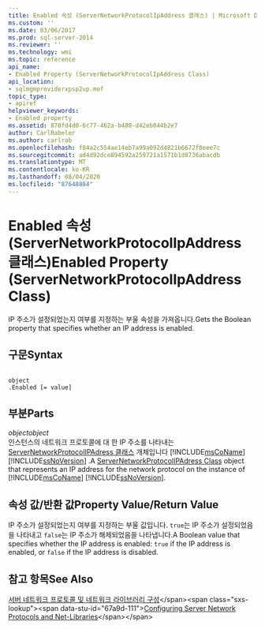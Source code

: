 ```yaml
---
title: Enabled 속성 (ServerNetworkProtocolIpAddress 클래스) | Microsoft Docs
ms.custom: ''
ms.date: 03/06/2017
ms.prod: sql-server-2014
ms.reviewer: ''
ms.technology: wmi
ms.topic: reference
api_name:
- Enabled Property (ServerNetworkProtocolIpAddress Class)
api_location:
- sqlmgmproviderxpsp2up.mof
topic_type:
- apiref
helpviewer_keywords:
- Enabled property
ms.assetid: 870fd4d0-6c77-462a-b480-d42eb044b2e7
author: CarlRabeler
ms.author: carlrab
ms.openlocfilehash: f84a2c554ae14eb7a99a092d4821b6672f8eee7c
ms.sourcegitcommit: ad4d92dce894592a259721a1571b1d8736abacdb
ms.translationtype: MT
ms.contentlocale: ko-KR
ms.lasthandoff: 08/04/2020
ms.locfileid: "87648884"
---
```

# <a name="enabled-property-servernetworkprotocolipaddress-class"></a><span data-ttu-id="67a9d-102">Enabled 속성(ServerNetworkProtocolIpAddress 클래스)</span><span class="sxs-lookup"><span data-stu-id="67a9d-102">Enabled Property (ServerNetworkProtocolIpAddress Class)</span></span>
  <span data-ttu-id="67a9d-103">IP 주소가 설정되었는지 여부를 지정하는 부울 속성을 가져옵니다.</span><span class="sxs-lookup"><span data-stu-id="67a9d-103">Gets the Boolean property that specifies whether an IP address is enabled.</span></span>  
  
## <a name="syntax"></a><span data-ttu-id="67a9d-104">구문</span><span class="sxs-lookup"><span data-stu-id="67a9d-104">Syntax</span></span>  
  
```  
  
object  
.Enabled [= value]  
```  
  
## <a name="parts"></a><span data-ttu-id="67a9d-105">부분</span><span class="sxs-lookup"><span data-stu-id="67a9d-105">Parts</span></span>  
 <span data-ttu-id="67a9d-106">*object*</span><span class="sxs-lookup"><span data-stu-id="67a9d-106">*object*</span></span>  
 <span data-ttu-id="67a9d-107">인스턴스의 네트워크 프로토콜에 대 한 IP 주소를 나타내는 [ServerNetworkProtocolIPAdress 클래스](servernetworkprotocolipaddress-class.md) 개체입니다 [!INCLUDE[msCoName](../../../includes/msconame-md.md)] [!INCLUDE[ssNoVersion](../../../includes/ssnoversion-md.md)] .</span><span class="sxs-lookup"><span data-stu-id="67a9d-107">A [ServerNetworkProtocolIPAdress Class](servernetworkprotocolipaddress-class.md) object that represents an IP address for the network protocol on the instance of [!INCLUDE[msCoName](../../../includes/msconame-md.md)] [!INCLUDE[ssNoVersion](../../../includes/ssnoversion-md.md)].</span></span>  
  
## <a name="property-valuereturn-value"></a><span data-ttu-id="67a9d-108">속성 값/반환 값</span><span class="sxs-lookup"><span data-stu-id="67a9d-108">Property Value/Return Value</span></span>  
 <span data-ttu-id="67a9d-109">IP 주소가 설정되었는지 여부를 지정하는 부울 값입니다. `true`는 IP 주소가 설정되었음을 나타내고 `false`는 IP 주소가 해제되었음을 나타냅니다.</span><span class="sxs-lookup"><span data-stu-id="67a9d-109">A Boolean value that specifies whether the IP address is enabled: `true` if the IP address is enabled, or `false` if the IP address is disabled.</span></span>  
  
## <a name="see-also"></a><span data-ttu-id="67a9d-110">참고 항목</span><span class="sxs-lookup"><span data-stu-id="67a9d-110">See Also</span></span>  
 <span data-ttu-id="67a9d-111">[서버 네트워크 프로토콜 및 네트워크 라이브러리 구성](https://msdn.microsoft.com/library/ms177485\(v=sql.100\).aspx)</span><span class="sxs-lookup"><span data-stu-id="67a9d-111">[Configuring Server Network Protocols and Net-Libraries](https://msdn.microsoft.com/library/ms177485\(v=sql.100\).aspx)</span></span>  
  
  
